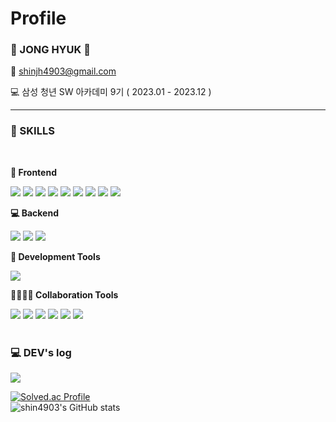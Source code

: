 # Profile 

### 👋 JONG HYUK 👋 

📧 shinjh4903@gmail.com

💻 삼성 청년 SW 아카데미 9기 ( 2023.01 - 2023.12 )

<hr/>

<h3> 🔨 SKILLS </h3>
<br/>
<div style="display:flex; flex-direction:column; align-items:flex-start;">
  <!-- Frontend -->
    <p><strong>🌈 Frontend</strong></p>
    <div>
        <img src="https://img.shields.io/badge/JavaScript-F7DF1E?style=flat-square&logo=javascript&logoColor=black"> 
        <img src="https://img.shields.io/badge/TypeScript-3178C6?style=flat-square&logo=TypeScript&logoColor=white"/>
        <img src="https://img.shields.io/badge/CSS3-1572B6?style=flat-square&logo=css3&logoColor=white"> 
        <img src="https://img.shields.io/badge/React-61DAFB?style=flat-square&logo=React&logoColor=black"/>
      <img src="https://img.shields.io/badge/Next.js-000000?style=flat-square&logo=Next.js&logoColor=white"/>
        <img src="https://img.shields.io/badge/styled components-DB7093?style=flat-square&logo=styled-components&logoColor=white"/>
        <img src="https://img.shields.io/badge/HTML5-E34F26?style=flat-square&logo=html5&logoColor=white"> 
        <img src="https://img.shields.io/badge/Bootstrap-7952B3?style=flat-square&logo=bootstrap&logoColor=white">
        <img src="https://img.shields.io/badge/Node.js-6DA55F?style=flat-square&logo=node.js&logoColor=white">
    </div>
    <!-- Backend -->
    <p><strong>💻 Backend</strong></p>
    <div>
        <img src="https://img.shields.io/badge/Python-3776AB?style=flat-square&logo=python&logoColor=white"> 
        <img src="https://img.shields.io/badge/Django-092E20?style=flat-square&logo=django&logoColor=white"/>
        <img src="https://img.shields.io/badge/SQLite-2307405e?style=flat-square&logo=sqlite&logoColor=white"/>
    </div>
    <!-- Development Tools -->
    <p><strong>🔮 Development Tools</strong></p>
    <div>
        <img src="https://img.shields.io/badge/Visual Studio Code-007ACC?style=flat-square&logo=Visual Studio Code&logoColor=white"/>
    </div>
    <!-- Collaboration Tools -->
    <p><strong>👨‍👩‍👧‍👦 Collaboration Tools</strong></p>
    <div>
        <img src="https://img.shields.io/badge/Git-F05032?style=flat-square&logo=git&logoColor=white"/>
      <img src="https://img.shields.io/badge/Gitlab-FC6D26?style=flat-square&logo=gitlab&logoColor=white"/>
      <img src="https://img.shields.io/badge/GitHub-181717?style=flat-square&logo=GitHub&logoColor=white"/>
      <img src="https://img.shields.io/badge/Notion-000000?style=flat-square&logo=notion&logoColor=white"/>
      <img src="https://img.shields.io/badge/Jira-0052CC?style=flat-square&logo=jirasoftware&logoColor=white"/>
      <img src="https://img.shields.io/badge/Figma-%23F24E1E.svg?style=flat-square&logo=figma&logoColor=white"/>
    </div>
  <br/>
</div>

<h3> 💻 DEV's log</h3>
<div style="display:flex; flex-direction:row;">
        <img src="https://github-readme-tistory-card.vercel.app/api/badge?name=Tistory&theme=difault"> 
</div>

[![Solved.ac Profile](http://mazassumnida.wtf/api/v2/generate_badge?boj=shin4903)](https://solved.ac/shin4903/)
<br/>
![shin4903's GitHub stats](https://github-readme-stats.vercel.app/api?username=shin4903&show_icons=true&theme=radical)
